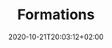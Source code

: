 ---
members: ["PLevy"]
title: "Formations"
date: 2020-10-21T20:03:12+02:00
draft: false
searchFilter: Course
notEverything: true
notListed: true
layout: list
zone: "courses"
---